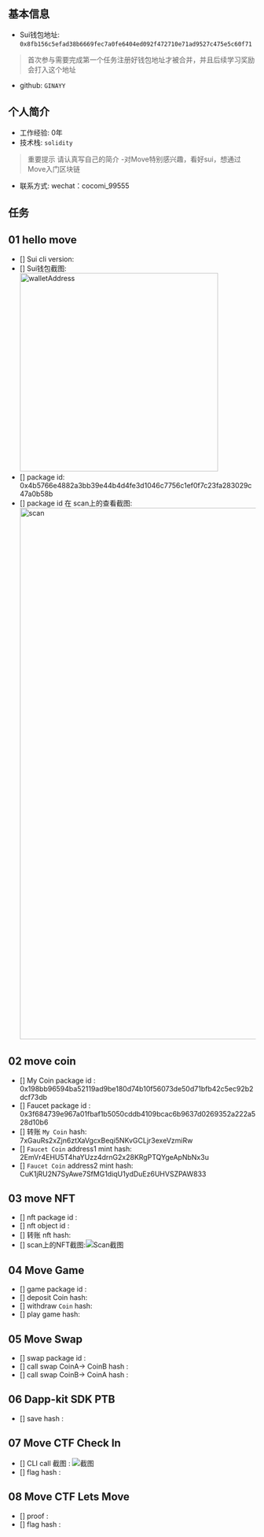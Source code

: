  
## 基本信息
- Sui钱包地址: `0x8fb156c5efad38b6669fec7a0fe6404ed092f472710e71ad9527c475e5c60f71`
> 首次参与需要完成第一个任务注册好钱包地址才被合并，并且后续学习奖励会打入这个地址
- github: `GINAYY`

## 个人简介
- 工作经验: 0年
- 技术栈: `solidity` 
> 重要提示 请认真写自己的简介
-对Move特别感兴趣，看好sui，想通过Move入门区块链
- 联系方式: wechat：cocomi_99555

## 任务

##   01 hello move  
- [] Sui cli version:
- [] Sui钱包截图: <img width="403" alt="walletAddress" src="https://github.com/user-attachments/assets/26b35fe9-b28e-47b9-bd12-b234072b29dd">
- [] package id: 0x4b5766e4882a3bb39e44b4d4fe3d1046c7756c1ef0f7c23fa283029c47a0b58b
- [] package id 在 scan上的查看截图:<img width="1080" alt="scan" src="https://github.com/user-attachments/assets/dee404d2-4dfe-4e56-9610-03f7f8275013">

##   02 move coin
- [] My Coin package id :  0x198bb96594ba52119ad9be180d74b10f56073de50d71bfb42c5ec92b2dcf73db
- [] Faucet package id : 0x3f684739e967a01fbaf1b5050cddb4109bcac6b9637d0269352a222a528d10b6
- [] 转账 `My Coin` hash: 7xGauRs2xZjn6ztXaVgcxBeqi5NKvGCLjr3exeVzmiRw
- [] `Faucet Coin` address1 mint hash: 2EmVr4EHU5T4haYUzz4drnG2x28KRgPTQYgeApNbNx3u
- [] `Faucet Coin` address2 mint hash: CuK1jRU2N7SyAwe7SfMG1diqU1ydDuEz6UHVSZPAW833

##   03 move NFT
- [] nft package id :
- [] nft object id : 
- [] 转账 nft  hash:
- [] scan上的NFT截图:![Scan截图](./images/你的图片地址)

##   04 Move Game
- [] game package id :
- [] deposit Coin hash:
- [] withdraw `Coin` hash:
- [] play game hash:

##   05 Move Swap
- [] swap package id :
- [] call swap CoinA-> CoinB  hash :
- [] call swap CoinB-> CoinA  hash :

##   06 Dapp-kit SDK PTB
- [] save hash :

##   07 Move CTF Check In
- [] CLI call 截图 : ![截图](./images/你的图片地址)
- [] flag hash :

##   08 Move CTF Lets Move
- [] proof : 
- [] flag hash :